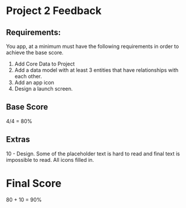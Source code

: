 # Project 2 Feedback



## Requirements:

You app, at a minimum must have the following requirements in order to achieve the base score.

1. Add Core Data to Project
2. Add a data model with at least 3 entities that have relationships with each other.
3. Add an app icon
4. Design a launch screen.



## Base Score

4/4 = 80%



## Extras

10 - Design. Some of the placeholder text is hard to read and final text is impossible to read. All icons filled in.



# Final Score

80 + 10 = 90%